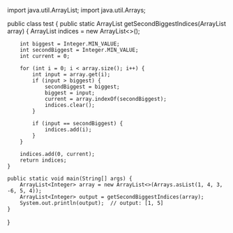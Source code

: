 import java.util.ArrayList;
import java.util.Arrays;

public class test {
    public static ArrayList<Integer> getSecondBiggestIndices(ArrayList<Integer> array) {
        ArrayList<Integer> indices = new ArrayList<>();

        int biggest = Integer.MIN_VALUE;
        int secondBiggest = Integer.MIN_VALUE;
        int current = 0;

        for (int i = 0; i < array.size(); i++) {
            int input = array.get(i);
            if (input > biggest) {
                secondBiggest = biggest;
                biggest = input;
                current = array.indexOf(secondBiggest);
                indices.clear();
            }
                    
            if (input == secondBiggest) {
                indices.add(i);
            }
        }

        indices.add(0, current);
        return indices;
    }

    public static void main(String[] args) {
        ArrayList<Integer> array = new ArrayList<>(Arrays.asList(1, 4, 3, -6, 5, 4));
        ArrayList<Integer> output = getSecondBiggestIndices(array);
        System.out.println(output);  // output: [1, 5]
    }
}
